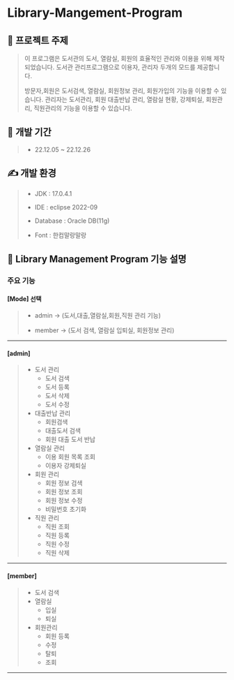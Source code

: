 # Library-Mangement-Program


## :book: 프로젝트 주제

> 이 프로그램은 도서관의 도서, 열람실, 회원의 효율적인 관리와 이용을 위해 제작되었습니다.
> 도서관 관리프로그램으로 이용자, 관리자 두개의 모드를 제공합니다.
>
>
> 방문자,회원은 도서검색, 열람실, 회원정보 관리, 회원가입의 기능을 이용할 수 있습니다.
> 관리자는 도서관리, 회원 대출반납 관리, 열람실 현황, 강제퇴실, 회원관리, 직원관리의 기능을 이용할 수 있습니다.


## :calendar: 개발 기간

>- 22.12.05 ~ 22.12.26 

## ✍ 개발 환경

>- JDK : 17.0.4.1 
>
>- IDE : eclipse 2022-09  
>
>- Database : Oracle DB(11g) 
>
>- Font : 한컴말랑말랑

## 🌱 Library Management Program 기능 설명

### 주요 기능

#### [Mode] 선택
>
>- admin  -> (도서,대출,열람실,회원,직원 관리 기능) 
>    
>- member -> (도서 검색, 열람실 입퇴실, 회원정보 관리) 
>   
-------------------------------------------------------
#### [admin]
>
>- 도서 관리  
>   - 도서 검색    
  >   - 도서 등록    
  >   - 도서 삭제  
  >   - 도서 수정  
>- 대출반납 관리  
  >   - 회원검색  
  >   - 대출도서 검색   
  >   - 회원 대출 도서 반납 
>- 열람실 관리 
  >   - 이용 회원 목록 조회 
  >   - 이용자 강제퇴실 
>- 회원 관리 
  >    - 회원 정보 검색 
  >    - 회원 정보 조회
  >    - 회원 정보 수정
  >   - 비밀번호 초기화
>- 직원 관리
  >    - 직원 조회 
  >    - 직원 등록
  >    - 직원 수정
  >    - 직원 삭제
-------------------------------------------------------
#### [member]
>
>- 도서 검색
>- 열람실
  >   - 입실
  >   - 퇴실
>- 회원관리
  >   - 회원 등록
  >    - 수정
  >   - 탈퇴
  >    - 조회
-------------------------------------------------------  
